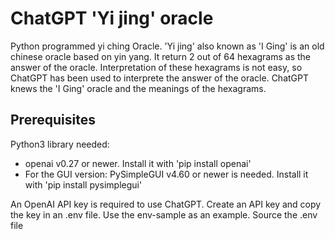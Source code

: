 # ChatGPT 'Yi jing' oracle
Python programmed yi ching Oracle. 'Yi jing' also known as 'I Ging' is an old chinese oracle based on yin yang. It return 2 out of 64 hexagrams as the answer of the oracle. Interpretation of these hexagrams is not easy, so ChatGPT has been used to interprete the answer of the oracle. ChatGPT knews the 'I Ging' oracle and the meanings of the hexagrams.

## Prerequisites

Python3 library needed:

* openai v0.27 or newer. Install it with 'pip install openai'
* For the GUI version: PySimpleGUI v4.60 or newer is needed.  Install it with 'pip install pysimplegui' 


An OpenAI API key is required to use ChatGPT. Create an API key and copy the key in an .env file. Use the env-sample as an example. Source the .env file   

